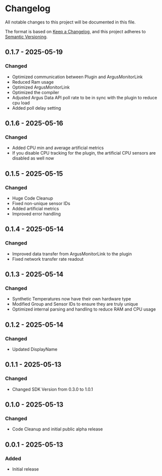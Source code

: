 # Changelog

All notable changes to this project will be documented in this file.

The format is based on [Keep a Changelog](https://keepachangelog.com/en/1.0.0/),
and this project adheres to [Semantic Versioning](https://semver.org/spec/v2.0.0.html).


## 0.1.7 - 2025-05-19

### Changed

- Optimized communication between Plugin and ArgusMonitorLink
- Reduced Ram usage
- Optimized ArgusMonitorLink
- Optimized the compiler
- Adjusted Argus Data API poll rate to be in sync with the plugin to reduce cpu load
- Added poll delay setting

## 0.1.6 - 2025-05-16

### Changed

- Added CPU min and average artificial metrics
- If you disable CPU tracking for the plugin, the artificial CPU sensors are disabled as well now

## 0.1.5 - 2025-05-15

### Changed

- Huge Code Cleanup
- Fixed non-unique sensor IDs
- Added artificial metrics
- Improved error handling

## 0.1.4 - 2025-05-14

### Changed

- Improved data transfer from ArgusMonitorLink to the plugin
- Fixed network transfer rate readout

## 0.1.3 - 2025-05-14

### Changed

- Synthetic Temperatures now have their own hardware type
- Modified Group and Sensor IDs to ensure they are truly unique
- Optimized internal parsing and handling to reduce RAM and CPU usage

## 0.1.2 - 2025-05-14

### Changed

- Updated DisplayName

## 0.1.1 - 2025-05-13

### Changed

- Changed SDK Version from 0.3.0 to 1.0.1

## 0.1.0 - 2025-05-13

### Changed

- Code Cleanup and initial public alpha release

## 0.0.1 - 2025-05-13

### Added

- Initial release
